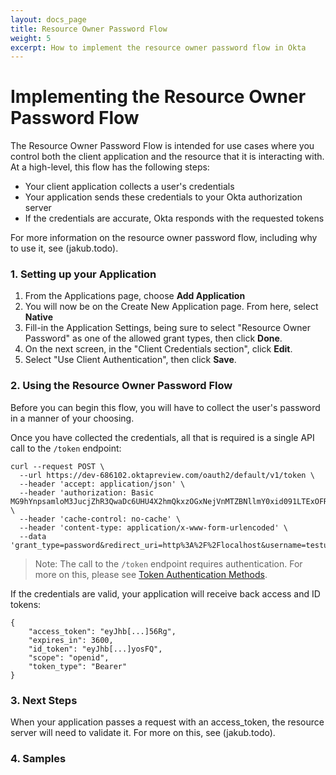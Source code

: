 ```yaml
---
layout: docs_page
title: Resource Owner Password Flow
weight: 5
excerpt: How to implement the resource owner password flow in Okta
---
```


# Implementing the Resource Owner Password Flow

The Resource Owner Password Flow is intended for use cases where you control both the client application and the resource that it is interacting with. At a high-level, this flow has the following steps:

- Your client application collects a user's credentials
- Your application sends these credentials to your Okta authorization server
- If the credentials are accurate, Okta responds with the requested tokens

For more information on the resource owner password flow, including why to use it, see (jakub.todo).

### 1. Setting up your Application

1. From the Applications page, choose **Add Application**
2. You will now be on the Create New Application page. From here, select **Native**
3. Fill-in the Application Settings, being sure to select "Resource Owner Password" as one of the allowed grant types, then click **Done**.
4. On the next screen, in the "Client Credentials section", click **Edit**.
5. Select "Use Client Authentication", then click **Save**.

### 2. Using the Resource Owner Password Flow

Before you can begin this flow, you will have to collect the user's password in a manner of your choosing. 

Once you have collected the credentials, all that is required is a single API call to the `/token` endpoint:

```
curl --request POST \
  --url https://dev-686102.oktapreview.com/oauth2/default/v1/token \
  --header 'accept: application/json' \
  --header 'authorization: Basic MG9hYnpsamloM3JucjZhR3QwaDc6UHU4X2hmQkxzOGxNejVnMTZBNllmY0xid091LTExOFRPNF9YR1VOTQ==' \
  --header 'cache-control: no-cache' \
  --header 'content-type: application/x-www-form-urlencoded' \
  --data 'grant_type=password&redirect_uri=http%3A%2F%2Flocalhost&username=testuser1%40example.com&password=%7CmCovrlnU9oZU4qWGrhQSM%3Dyd&scope=openid'
```

> Note: The call to the `/token` endpoint requires authentication. For more on this, please see [Token Authentication Methods](https://developer.okta.com/docs/api/resources/oauth2.html#token-authentication-methods).

If the credentials are valid, your application will receive back access and ID tokens:

```
{
    "access_token": "eyJhb[...]56Rg",
    "expires_in": 3600,
    "id_token": "eyJhb[...]yosFQ",
    "scope": "openid",
    "token_type": "Bearer"
}
```

### 3. Next Steps

When your application passes a request with an access_token, the resource server will need to validate it. For more on this, see (jakub.todo).

### 4. Samples